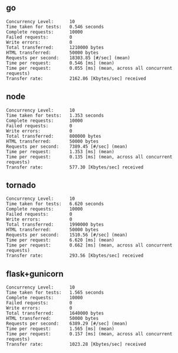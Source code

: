 go
--

    Concurrency Level:      10
    Time taken for tests:   0.546 seconds
    Complete requests:      10000
    Failed requests:        0
    Write errors:           0
    Total transferred:      1210000 bytes
    HTML transferred:       50000 bytes
    Requests per second:    18303.85 [#/sec] (mean)
    Time per request:       0.546 [ms] (mean)
    Time per request:       0.055 [ms] (mean, across all concurrent requests)
    Transfer rate:          2162.86 [Kbytes/sec] received

node
----

    Concurrency Level:      10
    Time taken for tests:   1.353 seconds
    Complete requests:      10000
    Failed requests:        0
    Write errors:           0
    Total transferred:      800000 bytes
    HTML transferred:       50000 bytes
    Requests per second:    7389.45 [#/sec] (mean)
    Time per request:       1.353 [ms] (mean)
    Time per request:       0.135 [ms] (mean, across all concurrent requests)
    Transfer rate:          577.30 [Kbytes/sec] received

tornado
-------

    Concurrency Level:      10
    Time taken for tests:   6.620 seconds
    Complete requests:      10000
    Failed requests:        0
    Write errors:           0
    Total transferred:      1990000 bytes
    HTML transferred:       50000 bytes
    Requests per second:    1510.56 [#/sec] (mean)
    Time per request:       6.620 [ms] (mean)
    Time per request:       0.662 [ms] (mean, across all concurrent requests)
    Transfer rate:          293.56 [Kbytes/sec] received

flask+gunicorn
--------------

    Concurrency Level:      10
    Time taken for tests:   1.565 seconds
    Complete requests:      10000
    Failed requests:        0
    Write errors:           0
    Total transferred:      1640000 bytes
    HTML transferred:       50000 bytes
    Requests per second:    6389.29 [#/sec] (mean)
    Time per request:       1.565 [ms] (mean)
    Time per request:       0.157 [ms] (mean, across all concurrent requests)
    Transfer rate:          1023.28 [Kbytes/sec] received

